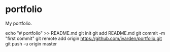 # portfolio
My portfolio.

echo "# portfolio" >> README.md
git init
git add README.md
git commit -m "first commit"
git remote add origin https://github.com/ivarden/portfolio.git
git push -u origin master
